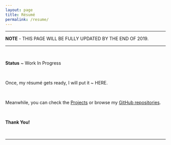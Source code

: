 ```yaml
---
layout: page
title: Résumé
permalink: /resume/
---
```

<hr>
<p><strong>NOTE</strong> - THIS PAGE WILL BE FULLY UPDATED BY THE END OF 2019.</p>
<hr>
<br>
<p><strong>Status</strong> ~ Work In Progress</p>
<br>
<p>Once, my résumé gets ready, I will put it ~ HERE.</p>
<br>
<p>Meanwhile, you can check the <a href="{{ '/projects' | prepend: site.baseurl | prepend: site.url }}">Projects</a> or browse my <a href="https://github.com/CodeDotJS/">GitHub repositories</a>.</p>
<br>
<p><strong>Thank You!</strong></p>

<br>
<hr>

<!--
__Some work experience, though!__

<br>

__Year:__ 2015-2016

__Role:__ JavaScript Engineer

__Startup:__ Gorakhmart [Shopping Website]


<br>
<br>

__Year:__ 2017-2018

__Role:__ Teacher. Taught Physics, Maths, and Computer Science to the students of class 11th and 12th.

__School:__ Don Bosco Senior Secondary School.


<br>
<br>

__Year:__ 2017-2019 (January)

__Role:__ Freelance Web Developer.

__Place:__ Internet.

<hr>
-->
